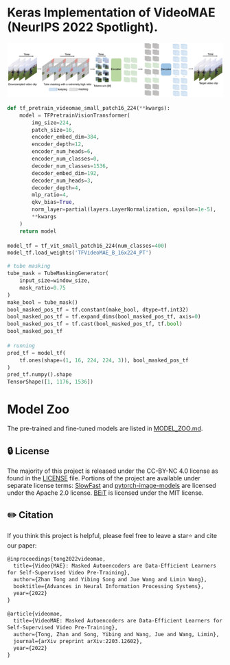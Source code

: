 # Keras Implementation of VideoMAE (NeurIPS 2022 Spotlight).

![videomae](./assets/videomae.jpg)


```python
def tf_pretrain_videomae_small_patch16_224(**kwargs):
    model = TFPretrainVisionTransformer(
        img_size=224,
        patch_size=16,
        encoder_embed_dim=384,
        encoder_depth=12,
        encoder_num_heads=6,
        encoder_num_classes=0,
        decoder_num_classes=1536, 
        decoder_embed_dim=192, 
        decoder_num_heads=3,
        decoder_depth=4,
        mlp_ratio=4,
        qkv_bias=True,
        norm_layer=partial(layers.LayerNormalization, epsilon=1e-5),
        **kwargs
    )
    return model

model_tf = tf_vit_small_patch16_224(num_classes=400)
model_tf.load_weights('TFVideoMAE_B_16x224_PT')
```

```python
# tube masking
tube_mask = TubeMaskingGenerator(
    input_size=window_size, 
    mask_ratio=0.75
)
make_bool = tube_mask()
bool_masked_pos_tf = tf.constant(make_bool, dtype=tf.int32)
bool_masked_pos_tf = tf.expand_dims(bool_masked_pos_tf, axis=0)
bool_masked_pos_tf = tf.cast(bool_masked_pos_tf, tf.bool)
bool_masked_pos_tf

# running
pred_tf = model_tf(
    tf.ones(shape=(1, 16, 224, 224, 3)), bool_masked_pos_tf
)
pred_tf.numpy().shape
TensorShape([1, 1176, 1536])
```


# Model Zoo

The pre-trained and fine-tuned models are listed in [MODEL_ZOO.md](MODEL_ZOO.md).



## 🔒 License

The majority of this project is released under the CC-BY-NC 4.0 license as found in the [LICENSE](https://github.com/MCG-NJU/VideoMAE/blob/main/LICENSE) file. Portions of the project are available under separate license terms: [SlowFast](https://github.com/facebookresearch/SlowFast) and [pytorch-image-models](https://github.com/rwightman/pytorch-image-models) are licensed under the Apache 2.0 license. [BEiT](https://github.com/microsoft/unilm/tree/master/beit) is licensed under the MIT license.

## ✏️ Citation

If you think this project is helpful, please feel free to leave a star⭐️ and cite our paper:

```
@inproceedings{tong2022videomae,
  title={Video{MAE}: Masked Autoencoders are Data-Efficient Learners for Self-Supervised Video Pre-Training},
  author={Zhan Tong and Yibing Song and Jue Wang and Limin Wang},
  booktitle={Advances in Neural Information Processing Systems},
  year={2022}
}

@article{videomae,
  title={VideoMAE: Masked Autoencoders are Data-Efficient Learners for Self-Supervised Video Pre-Training},
  author={Tong, Zhan and Song, Yibing and Wang, Jue and Wang, Limin},
  journal={arXiv preprint arXiv:2203.12602},
  year={2022}
}
```
